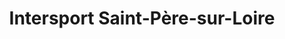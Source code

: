 ---
title: "Intersport Saint-Père-sur-Loire"
url: /saint-pere-sur-loire/intersport-saint-pere-sur-loire/
shop: Sport
---